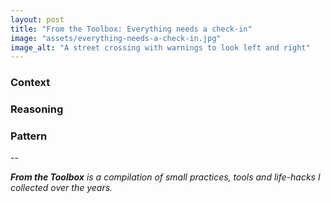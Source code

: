 ```yaml
---
layout: post
title: "From the Toolbox: Everything needs a check-in"
image: "assets/everything-needs-a-check-in.jpg"
image_alt: "A street crossing with warnings to look left and right"
---
```


### Context

### Reasoning

### Pattern

--

_**From the Toolbox** is a compilation of small practices, tools and life-hacks I collected over the years._

